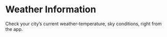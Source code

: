 # Weather Information

Check your city’s current weather-temperature, sky conditions, right from the app.
